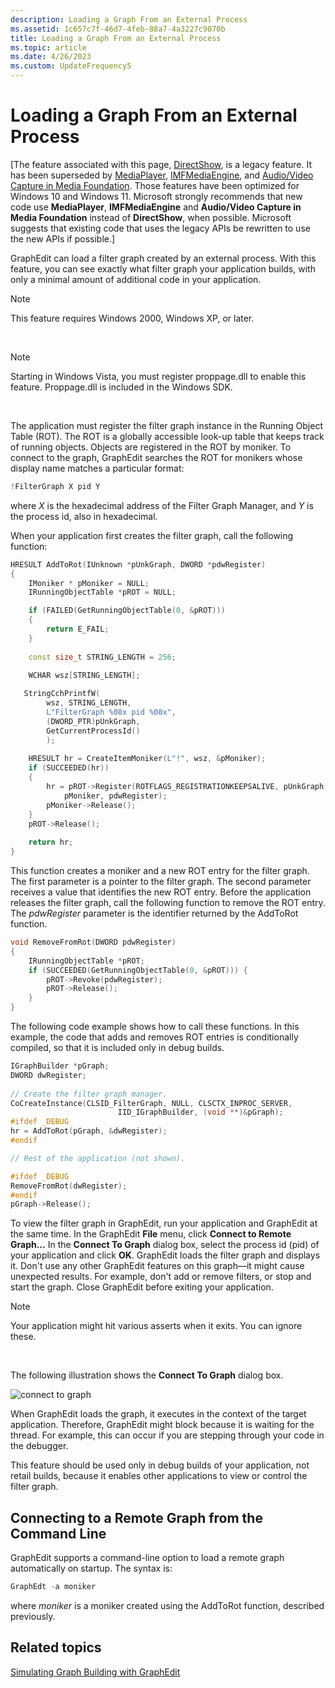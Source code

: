 ```yaml
---
description: Loading a Graph From an External Process
ms.assetid: 1c657c7f-46d7-4feb-88a7-4a3227c9070b
title: Loading a Graph From an External Process
ms.topic: article
ms.date: 4/26/2023
ms.custom: UpdateFrequency5
---
```


# Loading a Graph From an External Process

\[The feature associated with this page, [DirectShow](/windows/win32/directshow/directshow), is a legacy feature. It has been superseded by [MediaPlayer](/uwp/api/Windows.Media.Playback.MediaPlayer), [IMFMediaEngine](/windows/win32/api/mfmediaengine/nn-mfmediaengine-imfmediaengine), and [Audio/Video Capture in Media Foundation](windows/win32/medfound/audio-video-capture-in-media-foundation). Those features have been optimized for Windows 10 and Windows 11. Microsoft strongly recommends that new code use **MediaPlayer**, **IMFMediaEngine** and **Audio/Video Capture in Media Foundation** instead of **DirectShow**, when possible. Microsoft suggests that existing code that uses the legacy APIs be rewritten to use the new APIs if possible.\]

GraphEdit can load a filter graph created by an external process. With this feature, you can see exactly what filter graph your application builds, with only a minimal amount of additional code in your application.

> [!Note]  
> This feature requires Windows 2000, Windows XP, or later.

 

> [!Note]  
> Starting in Windows Vista, you must register proppage.dll to enable this feature. Proppage.dll is included in the Windows SDK.

 

The application must register the filter graph instance in the Running Object Table (ROT). The ROT is a globally accessible look-up table that keeps track of running objects. Objects are registered in the ROT by moniker. To connect to the graph, GraphEdit searches the ROT for monikers whose display name matches a particular format:


```C++
!FilterGraph X pid Y
```



where *X* is the hexadecimal address of the Filter Graph Manager, and *Y* is the process id, also in hexadecimal.

When your application first creates the filter graph, call the following function:


```C++
HRESULT AddToRot(IUnknown *pUnkGraph, DWORD *pdwRegister) 
{
    IMoniker * pMoniker = NULL;
    IRunningObjectTable *pROT = NULL;

    if (FAILED(GetRunningObjectTable(0, &pROT))) 
    {
        return E_FAIL;
    }
    
    const size_t STRING_LENGTH = 256;

    WCHAR wsz[STRING_LENGTH];
 
   StringCchPrintfW(
        wsz, STRING_LENGTH, 
        L"FilterGraph %08x pid %08x", 
        (DWORD_PTR)pUnkGraph, 
        GetCurrentProcessId()
        );
    
    HRESULT hr = CreateItemMoniker(L"!", wsz, &pMoniker);
    if (SUCCEEDED(hr)) 
    {
        hr = pROT->Register(ROTFLAGS_REGISTRATIONKEEPSALIVE, pUnkGraph,
            pMoniker, pdwRegister);
        pMoniker->Release();
    }
    pROT->Release();
    
    return hr;
}
```



This function creates a moniker and a new ROT entry for the filter graph. The first parameter is a pointer to the filter graph. The second parameter receives a value that identifies the new ROT entry. Before the application releases the filter graph, call the following function to remove the ROT entry. The *pdwRegister* parameter is the identifier returned by the AddToRot function.


```C++
void RemoveFromRot(DWORD pdwRegister)
{
    IRunningObjectTable *pROT;
    if (SUCCEEDED(GetRunningObjectTable(0, &pROT))) {
        pROT->Revoke(pdwRegister);
        pROT->Release();
    }
}
```



The following code example shows how to call these functions. In this example, the code that adds and removes ROT entries is conditionally compiled, so that it is included only in debug builds.


```C++
IGraphBuilder *pGraph;
DWORD dwRegister;
    
// Create the filter graph manager.
CoCreateInstance(CLSID_FilterGraph, NULL, CLSCTX_INPROC_SERVER,
                        IID_IGraphBuilder, (void **)&pGraph);
#ifdef _DEBUG
hr = AddToRot(pGraph, &dwRegister);
#endif

// Rest of the application (not shown).

#ifdef _DEBUG
RemoveFromRot(dwRegister);
#endif
pGraph->Release();
```



To view the filter graph in GraphEdit, run your application and GraphEdit at the same time. In the GraphEdit **File** menu, click **Connect to Remote Graph...** In the **Connect To Graph** dialog box, select the process id (pid) of your application and click **OK**. GraphEdit loads the filter graph and displays it. Don't use any other GraphEdit features on this graph—it might cause unexpected results. For example, don't add or remove filters, or stop and start the graph. Close GraphEdit before exiting your application.

> [!Note]  
> Your application might hit various asserts when it exits. You can ignore these.

 

The following illustration shows the **Connect To Graph** dialog box.

![connect to graph](images/gedit-spy.png)

When GraphEdit loads the graph, it executes in the context of the target application. Therefore, GraphEdit might block because it is waiting for the thread. For example, this can occur if you are stepping through your code in the debugger.

This feature should be used only in debug builds of your application, not retail builds, because it enables other applications to view or control the filter graph.

## Connecting to a Remote Graph from the Command Line

GraphEdit supports a command-line option to load a remote graph automatically on startup. The syntax is:


```C++
GraphEdt -a moniker
```



where *moniker* is a moniker created using the AddToRot function, described previously.

## Related topics

<dl> <dt>

[Simulating Graph Building with GraphEdit](simulating-graph-building-with-graphedit.md)
</dt> </dl>

 

 



